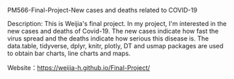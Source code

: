 PM566-Final-Project-New cases and deaths related to COVID-19

Description: 
This is Weijia's final project. In my project, I'm interested in the new cases and deaths of Covid-19. The new cases indicate how fast the virus spread and the deaths indicate how serious this disease is. The data.table, tidyverse, dplyr, knitr, plotly, DT and usmap packages are used to obtain bar charts, line charts and maps. 

Website：https://weijia-h.github.io/Final-Project/